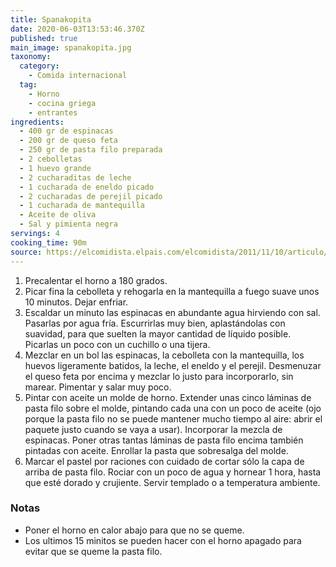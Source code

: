 ```yaml
---
title: Spanakopita
date: 2020-06-03T13:53:46.370Z
published: true
main_image: spanakopita.jpg
taxonomy:
  category:
    - Comida internacional
  tag:
    - Horno
    - cocina griega
    - entrantes
ingredients:
  - 400 gr de espinacas
  - 200 gr de queso feta
  - 250 gr de pasta filo preparada
  - 2 cebolletas
  - 1 huevo grande
  - 2 cucharaditas de leche
  - 1 cucharada de eneldo picado
  - 2 cucharadas de perejil picado
  - 1 cucharada de mantequilla
  - Aceite de oliva
  - Sal y pimienta negra
servings: 4
cooking_time: 90m
source: https://elcomidista.elpais.com/elcomidista/2011/11/10/articulo/1320904800_132090.html
---
```

1. Precalentar el horno a 180 grados.
2. Picar fina la cebolleta y rehogarla en la mantequilla a fuego suave unos 10 minutos. Dejar enfriar.
3. Escaldar un minuto las espinacas en abundante agua hirviendo con sal. Pasarlas por agua fría. Escurrirlas muy bien, aplastándolas con suavidad, para que suelten la mayor cantidad de líquido posible. Picarlas un poco con un cuchillo o una tijera.
4. Mezclar en un bol las espinacas, la cebolleta con la mantequilla, los huevos ligeramente batidos, la leche, el eneldo y el perejil. Desmenuzar el queso feta por encima y mezclar lo justo para incorporarlo, sin marear. Pimentar y salar muy poco.
5. Pintar con aceite un molde de horno. Extender unas cinco láminas de pasta filo sobre el molde, pintando cada una con un poco de aceite (ojo porque la pasta filo no se puede mantener mucho tiempo al aire: abrir el paquete justo cuando se vaya a usar). Incorporar la mezcla de espinacas. Poner otras tantas láminas de pasta filo encima también pintadas con aceite. Enrollar la pasta que sobresalga del molde.
6. Marcar el pastel por raciones con cuidado de cortar sólo la capa de arriba de pasta filo. Rociar con un poco de agua y hornear 1 hora, hasta que esté dorado y crujiente. Servir templado o a temperatura ambiente.

### Notas

* Poner el horno en calor abajo para que no se queme.
* Los ultimos 15 minitos se pueden hacer con el horno apagado para evitar que se queme la pasta filo.